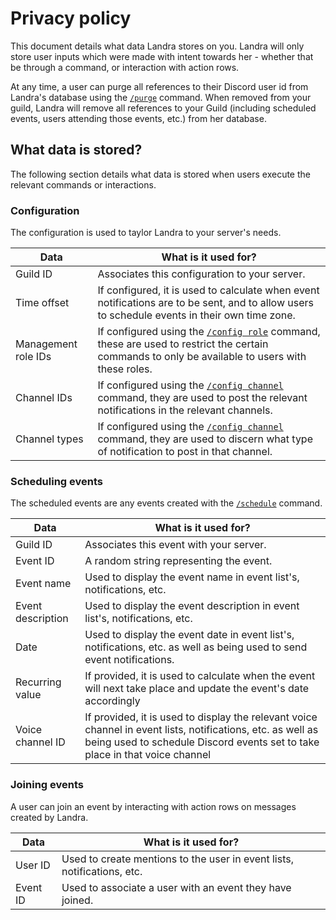 # Privacy policy

This document details what data Landra stores on you. Landra will only store user inputs which were made with intent towards her - whether that be through a command, or interaction with action rows.

At any time, a user can purge all references to their Discord user id from Landra's database using the [`/purge`](/#/commands?id=purge) command. When removed from your guild, Landra will remove all references to your Guild (including scheduled events, users attending those events, etc.) from her database.

## What data is stored?
The following section details what data is stored when users execute the relevant commands or interactions.

### Configuration
The configuration is used to taylor Landra to your server's needs.

| Data | What is it used for? |
|------|----------------------|
| Guild ID | Associates this configuration to your server. |
| Time offset | If configured, it is used to calculate when event notifications are to be sent, and to allow users to schedule events in their own time zone. |
| Management role IDs | If configured using the [`/config role`](/#/commands?id=config-role) command, these are used to restrict the certain commands to only be available to users with these roles. |
| Channel IDs | If configured using the [`/config channel`](/#/commands?id=config-channel) command, they are used to post the relevant notifications in the relevant channels. |
| Channel types | If configured using the [`/config channel`](/#/commands?id=config-channel) command, they are used to discern what type of notification to post in that channel. |

### Scheduling events
The scheduled events are any events created with the [`/schedule`](/#/commands?id=schedule) command.

| Data | What is it used for? |
| ---- | -------------------- |
| Guild ID | Associates this event with your server. |
| Event ID | A random string representing the event. |
| Event name | Used to display the event name in event list's, notifications, etc. |
| Event description | Used to display the event description in event list's, notifications, etc. |
| Date | Used to display the event date in event list's, notifications, etc. as well as being used to send event notifications. |
| Recurring value | If provided, it is used to calculate when the event will next take place and update the event's date accordingly |
| Voice channel ID | If provided, it is used to display the relevant voice channel in event lists, notifications, etc. as well as being used to schedule Discord events set to take place in that voice channel |

### Joining events
A user can join an event by interacting with action rows on messages created by Landra.

| Data | What is it used for? |
| ---- | -------------------- |
| User ID | Used to create mentions to the user in event lists, notifications, etc. |
| Event ID | Used to associate a user with an event they have joined. |